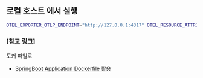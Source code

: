 
# 





## 로컬 호스트 에서 실행

```bash
OTEL_EXPORTER_OTLP_ENDPOINT="http://127.0.0.1:4317" OTEL_RESOURCE_ATTRIBUTES=service.name=auth-gateway-svc java -javaagent:/Users/heungsikyu/xmd/xmd-auth/opentelemetry_agent/opentelemetry-javaagent.jar -jar /Users/heungsikyu/xmd/xmd-auth/auth-gateway-svc/build/libs/gateway-service-0.0.1-SNAPSHOT.jar
```

### [참고 링크] 
 도커 파일로 
* [SpringBoot Application Dockerfile 활용](https://spring.io/guides/topicals/spring-boot-docker)